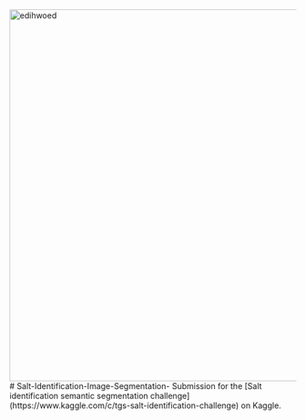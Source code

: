 <img width="653" alt="edihwoed" src="https://user-images.githubusercontent.com/35657439/117712706-4a332580-b1f2-11eb-806e-81f6c6ddb804.PNG">
# Salt-Identification-Image-Segmentation-
Submission for the [Salt identification semantic segmentation challenge](https://www.kaggle.com/c/tgs-salt-identification-challenge) on Kaggle.

